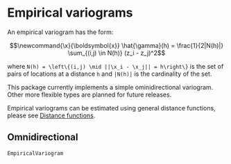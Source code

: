 # Empirical variograms

An empirical variogram has the form:

```math
\newcommand{\x}{\boldsymbol{x}}
\hat{\gamma}(h) = \frac{1}{2|N(h)|} \sum_{(i,j) \in N(h)} (z_i - z_j)^2
```

where ``N(h) = \left\{(i,j) \mid ||\x_i - \x_j|| = h\right\}`` is the set
of pairs of locations at a distance ``h`` and ``|N(h)|`` is the cardinality
of the set.

This package currently implements a simple ominidirectional variogram. Other
more flexible types are planned for future releases.

Empirical variograms can be estimated using general distance functions,
please see [Distance functions](distances.md).

## Omnidirectional

```@docs
EmpiricalVariogram
```

